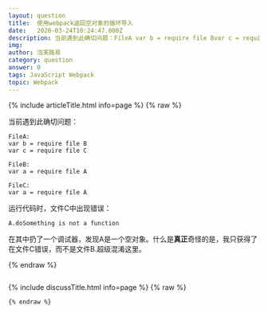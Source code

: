 ```yaml
---
layout: question
title:  使用webpack返回空对象的循环导入
date:   2020-03-24T10:24:47.000Z
description: 当前遇到此确切问题：FileA var b = require file Bvar c = require file CFileB var ...
img: 
author: 泡芙路易
category: question
answer: 0
tags: JavaScript Webpack
topic: Webpack
---
```

<div class="article-root">
  <div class="article">
    {% include articleTitle.html info=page %}
    {% raw %}
    <div class="article-content"><p><font style="vertical-align: inherit;"><font style="vertical-align: inherit;">当前遇到此确切问题：</font></font></p>

<pre class="lang-none prettyprint-override"><code>FileA:<font></font>
var b = require file B<font></font>
var c = require file C<font></font>
<font></font>
FileB:<font></font>
var a = require file A<font></font>
<font></font>
FileC:<font></font>
var a = require file A<font></font>
</code></pre>

<p><font style="vertical-align: inherit;"><font style="vertical-align: inherit;">运行代码时，文件C中出现错误：</font></font></p>

<pre class="lang-none prettyprint-override"><code>A.doSomething is not a function
</code></pre>

<p><font style="vertical-align: inherit;"><font style="vertical-align: inherit;">在其中扔了一个调试器，发现A是一个空对象。</font><font style="vertical-align: inherit;">什么是</font></font><strong><font style="vertical-align: inherit;"><font style="vertical-align: inherit;">真正</font></font></strong><font style="vertical-align: inherit;"><font style="vertical-align: inherit;">奇怪的是，我只获得了在文件C错误，而不是文件B.超级混淆这里。</font></font></p></div>
    {% endraw %}
  </div>
  <p style="height: 0;width:0;overflow: hidden;"> 第3647篇《使用webpack返回空对象的循环导入》来自Winter(https://github.com/aiyld/aiyld.github.io)的站点</p>
  <div class="discuss-wrapper">
    {% include discussTitle.html info=page %}
    {% raw %}
    
    {% endraw %}
  </div>
<div>
